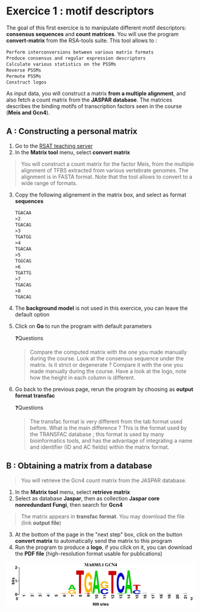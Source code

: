 # Exercice 1 : motif descriptors

The goal of this first exercice is to manipulate different motif descriptors: **consensus sequences** and **count matrices**.
You will use the program **convert-matrix** from the RSA-tools suite. This tool allows to :

    Perform interconversions between various matrix formats
    Produce consensus and regular expression descriptors
    Calculate various statistics on the PSSMs
    Reverse PSSMs
    Permute PSSMs
    Construct logos

As input data, you will construct a matrix **from a multiple alignment**, and also fetch a count matrix from the **JASPAR database**. The matrices describes the binding motifs of transcription factors seen in the course (**Meis and Gcn4**). 

## A : Constructing a personal matrix

1. Go to the [RSAT teaching server](http://pedagogix-tagc.univ-mrs.fr/rsat/)
2. In the **Matrix tool** menu, select **convert matrix**

>You will construct a count matrix for the factor Meis, from the multiple alignment of TFBS extracted from various vertebrate genomes. The alignment is in FASTA format. Note that the tool allows to convert to a wide range of formats.

3. Copy the following alignement in the matrix box, and select as format **sequences**

    ```\>1
    TGACAA
    >2
    TGACAG
    >3
    TGATGG
    >4
    TGACAA
    >5
    TGGCAG
    >6
    TGATTG
    >7
    TGACAG
    >8
    TGACAG
    ```
4. The **background model** is not used in this exercice, you can leave the default option
5. Click on **Go** to run the program with default parameters

    :question:Questions
    >Compare the computed matrix with the one you made manually during the course.
    Look at the consensus sequence under the matrix. Is it strict or degenerate ? Compare it with the one you made manually during the course.
    Have a look at the logo, note how the height in each column is different.
    
6. Go back to the previous page, rerun the program by choosing as **output format transfac**

    :question:Questions
    >The transfac format is very different from the tab format used before. What is the main difference ?
    This is the format used by the TRANSFAC database ; this format is used by many bioinformatics tools, and has the advantage of integrating a name and identifier (ID and AC fields) within the matrix format.
    
## B : Obtaining a matrix from a database

>You will retrieve the Gcn4 count matrix from the JASPAR database. 
1. In the **Matrix tool** menu, select **retrieve matrix**
2. Select as database **Jaspar**, then as collection **Jaspar core nonredundant Fungi**, then search for **Gcn4**
>The matrix appears in **transfac format**. You may download the file (link **output file**)
3. At the bottom of the page in the "next step" box, click on the button **convert matrix** to automatically send the matrix to this program
4. Run the program to produce a **logo**, if you click on it, you can download the **PDF file** (high-resolution format usable for publications)

![plot](/hands-on/logoExercice1.png)


